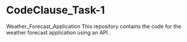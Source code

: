 # CodeClause_Task-1
Weather_Forecast_Application
This repository contains the code for the weather forecast application using an API .
